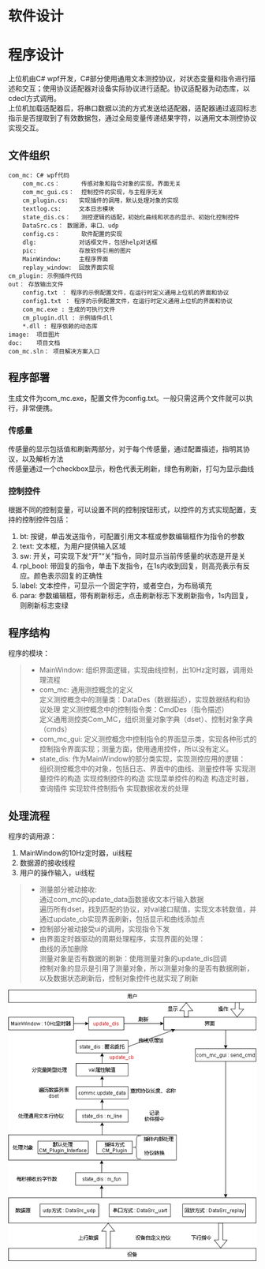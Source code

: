软件设计  
======
# 程序设计  
上位机由C# wpf开发，C#部分使用通用文本测控协议，对状态变量和指令进行描述和交互；使用协议适配器对设备实际协议进行适配。协议适配器为动态库，以cdecl方式调用。  
上位机加载适配器后，将串口数据以流的方式发送给适配器，适配器通过返回标志指示是否提取到了有效数据包，通过全局变量传递结果字符，以通用文本测控协议实现交互。  
## 文件组织  
```
com_mc: C# wpf代码  
	com_mc.cs：		传感对象和指令对象的实现，界面无关  
	com_mc_gui.cs：	控制控件的实现，与主程序无关  
	cm_plugin.cs:	实现插件的调用，默认处理对象的实现    
	textlog.cs:		文本日志模块  
	state_dis.cs：	测控逻辑的适配，初始化曲线和状态的显示、初始化控制控件  
	DataSrc.cs：	数据源，串口、udp  
	config.cs：		软件配置的实现
	dlg:			对话框文件，包括help对话框  
	pic:			存放软件引用的图片  
	MainWindow:		主程序界面
	replay_window:	回放界面实现
cm_plugin: 示例插件代码  
out： 存放输出文件  
	config.txt ： 程序的示例配置文件，在运行时定义通用上位机的界面和协议  
	config1.txt ： 程序的示例配置文件，在运行时定义通用上位机的界面和协议  
	com_mc.exe : 生成的可执行文件  
	cm_plugin.dll : 示例插件dll
	*.dll : 程序依赖的动态库  
image:  项目图片  
doc:	项目文档  
com_mc.sln：	项目解决方案入口  
```
## 程序部署  
生成文件为com_mc.exe，配置文件为config.txt。一般只需这两个文件就可以执行，非常便携。  
### 传感量  
传感量的显示包括值和刷新两部分，对于每个传感量，通过配置描述，指明其协议，以及解析方法  
传感量通过一个checkbox显示，粉色代表无刷新，绿色有刷新，打勾为显示曲线  
### 控制控件  
根据不同的控制变量，可以设置不同的控制按钮形式，以控件的方式实现配置，支持的控制控件包括：  
1. bt: 按键，单击发送指令，可配置引用文本框或参数编辑框作为指令的参数  
1. text: 文本框，为用户提供输入区域  
1. sw: 开关，可实现下发“开”“关”指令，同时显示当前传感量的状态是开是关  
1. rpl_bool: 带回复的指令，单击下发指令，在1s内收到回复，则高亮表示有反应。颜色表示回复的正确性  
1. label: 文本控件，可显示一个固定字符，或者空白，为布局填充  
1. para: 参数编辑框，带有刷新标志，点击刷新标志下发刷新指令，1s内回复，则刷新标志变绿  
## 程序结构  
程序的模块：  
> - MainWindow: 组织界面逻辑，实现曲线控制，出10Hz定时器，调用处理流程  
> - com_mc: 通用测控概念的定义  
	定义测控概念中的测量类：DataDes（数据描述），实现数据结构和协议处理
	定义测控概念中的控制指令类：CmdDes（指令描述）  
	定义通用测控类Com_MC，组织测量对象字典（dset）、控制对象字典（cmds）
> - com_mc_gui: 定义测控概念中控制指令的界面显示类，实现各种形式的控制指令界面实现；测量方面，使用通用控件，所以没有定义。  
> - state_dis: 作为MainWindow的部分类实现，实现测控应用的逻辑：  
	组织测控概念中的对象，包括日志、界面中的曲线、测量控件等
	实现测量控件的构造
	实现控制控件的构造
	实现菜单控件的构造
	构造定时器，查询插件
	实现软件控制指令
	实现数据收发的处理
## 处理流程  
程序的调用源：
1. MainWindow的10Hz定时器，ui线程  
2. 数据源的接收线程  
3. 用户的操作输入，ui线程  
> - 测量部分被动接收:  
	通过com_mc的update_data函数接收文本行输入数据  
		遍历所有dset，找到匹配的协议，对val接口赋值，实现文本转数值，并通过update_cb实现界面刷新，包括显示和曲线添加点  
> - 控制部分被动接受ui的调用，实现指令下发  
> - 由界面定时器驱动的周期处理程序，实现界面的处理：  
	曲线的添加删除  
	测量对象是否有数据的刷新：使用测量对象的update_dis回调  
控制对象的显示是引用了测量对象，所以测量对象的是否有数据刷新，以及数据状态刷新后，控制对象控件也就实现了刷新  

![image](数据流程.png)  

